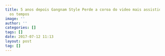 ```yaml
---
title: 5 anos depois Gangnam Style Perde a coroa do video mais assistido de todos
  os tempos
image: ''
author: ''
categories: []
tags: []
date: 2017-07-12 11:13
layout: post
tag: []
---
```

